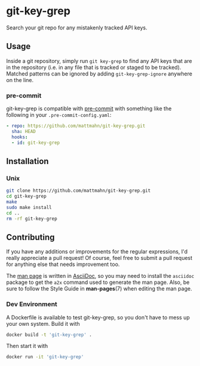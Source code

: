 # git-key-grep

Search your git repo for any mistakenly tracked API keys.


## Usage

Inside a git repository, simply run `git key-grep` to find any API keys that
are in the repository (i.e. in any file that is tracked or staged to be
tracked). Matched patterns can be ignored by adding `git-key-grep-ignore`
anywhere on the line.

### pre-commit

git-key-grep is compatible with [pre-commit][] with something like the
following in your `.pre-commit-config.yaml`:
```yaml
- repo: https://github.com/mattmahn/git-key-grep.git
  sha: HEAD
  hooks:
  - id: git-key-grep
```


## Installation

### Unix

```sh
git clone https://github.com/mattmahn/git-key-grep.git
cd git-key-grep
make
sudo make install
cd ..
rm -rf git-key-grep
```


## Contributing

If you have any additions or improvements for the regular expressions, I'd
really appreciate a pull request! Of course, feel free to submit a pull request
for anything else that needs improvement too.

The [man page][] is written in [AsciiDoc][], so you may need to install the
`asciidoc` package to get the `a2x` command used to generate the man page.
Also, be sure to follow the Style Guide in **man-pages**(7) when editing the
man page.

### Dev Environment

A Dockerfile is available to test git-key-grep, so you don't have to mess up
your own system. Build it with
```sh
docker build -t 'git-key-grep' .
```
Then start it with
```sh
docker run -it 'git-key-grep'
```


[AsciiDoc]: http://asciidoc.org/
[man page]: git-key-grep.1.txt
[pre-commit]: http://pre-commit.com
